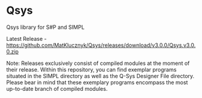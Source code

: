 # Qsys
Qsys library for S#P and SIMPL

Latest Release - https://github.com/MatKlucznyk/Qsys/releases/download/v3.0.0/Qsys.v3.0.0.zip

Note: Releases exclusively consist of compiled modules at the moment of their release. Within this repository, you can find exemplar programs situated in the SIMPL directory as well as the Q-Sys Designer File directory. Please bear in mind that these exemplary programs encompass the most up-to-date branch of compiled modules.

